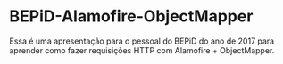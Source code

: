 # BEPiD-Alamofire-ObjectMapper
Essa é uma apresentação para o pessoal do BEPiD do ano de 2017 para aprender como fazer requisições HTTP com Alamofire + ObjectMapper.

